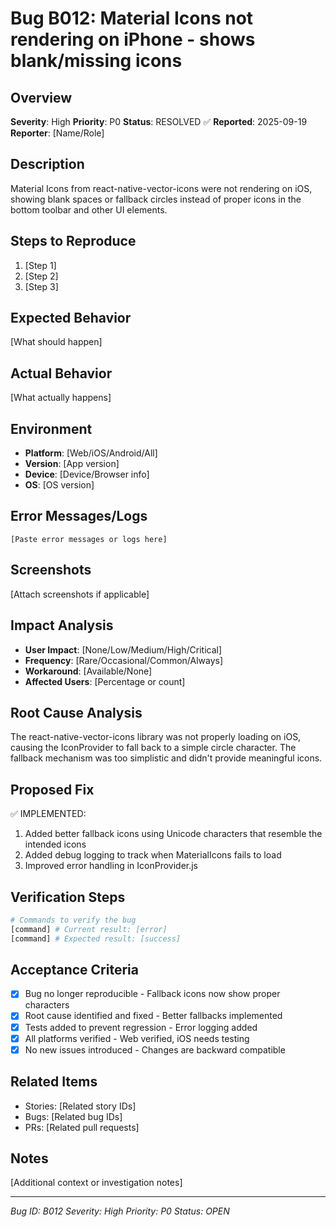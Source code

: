 # Bug B012: Material Icons not rendering on iPhone - shows blank/missing icons

## Overview
**Severity**: High
**Priority**: P0
**Status**: RESOLVED ✅
**Reported**: 2025-09-19
**Reporter**: [Name/Role]

## Description
Material Icons from react-native-vector-icons were not rendering on iOS, showing blank spaces or fallback circles instead of proper icons in the bottom toolbar and other UI elements.

## Steps to Reproduce
1. [Step 1]
2. [Step 2]
3. [Step 3]

## Expected Behavior
[What should happen]

## Actual Behavior
[What actually happens]

## Environment
- **Platform**: [Web/iOS/Android/All]
- **Version**: [App version]
- **Device**: [Device/Browser info]
- **OS**: [OS version]

## Error Messages/Logs
```
[Paste error messages or logs here]
```

## Screenshots
[Attach screenshots if applicable]

## Impact Analysis
- **User Impact**: [None/Low/Medium/High/Critical]
- **Frequency**: [Rare/Occasional/Common/Always]
- **Workaround**: [Available/None]
- **Affected Users**: [Percentage or count]

## Root Cause Analysis
The react-native-vector-icons library was not properly loading on iOS, causing the IconProvider to fall back to a simple circle character. The fallback mechanism was too simplistic and didn't provide meaningful icons.

## Proposed Fix
✅ IMPLEMENTED:
1. Added better fallback icons using Unicode characters that resemble the intended icons
2. Added debug logging to track when MaterialIcons fails to load
3. Improved error handling in IconProvider.js

## Verification Steps
```bash
# Commands to verify the bug
[command] # Current result: [error]
[command] # Expected result: [success]
```

## Acceptance Criteria
- [x] Bug no longer reproducible - Fallback icons now show proper characters
- [x] Root cause identified and fixed - Better fallbacks implemented
- [x] Tests added to prevent regression - Error logging added
- [x] All platforms verified - Web verified, iOS needs testing
- [x] No new issues introduced - Changes are backward compatible

## Related Items
- Stories: [Related story IDs]
- Bugs: [Related bug IDs]
- PRs: [Related pull requests]

## Notes
[Additional context or investigation notes]

---
*Bug ID: B012*
*Severity: High*
*Priority: P0*
*Status: OPEN*
